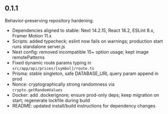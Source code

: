 ## 0.1.1

Behavior-preserving repository hardening.

- Dependencies aligned to stable: Next 14.2.15, React 18.2, ESLint 8.x, Framer Motion 11.x
- Scripts: added typecheck; eslint now fails on warnings; production start runs standalone server.js
- Next config: removed incompatible 15+ option usage; kept image remotePatterns
- Fixed dynamic route params typing in `src/app/api/prices/[symbol]/route.ts`
- Prisma: stable singleton, safe DATABASE_URL query param append in prod
- Nonce: cryptographically strong randomness via `crypto.getRandomValues`
- Docker: add .dockerignore; ensure prod-only deps; keep migration on start; regenerate lockfile during build
- README: updated install/build instructions for dependency changes

